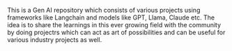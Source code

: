 This is a Gen AI repository which consists of various projects using frameworks like Langchain and models like GPT, Llama, Claude etc. The idea is to share the learnings in this ever growing field with the community by doing projectrs which can act as art of possibilities and can be useful for various industry projects as well.
